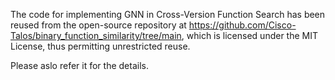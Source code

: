 The code for implementing GNN in Cross-Version Function Search has been reused from the open-source repository at https://github.com/Cisco-Talos/binary_function_similarity/tree/main, which is licensed under the MIT License, thus permitting unrestricted reuse.

Please aslo refer it for the details.
